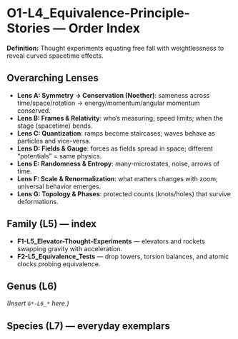 # O1-L4_Equivalence-Principle-Stories — Order Index
**Definition:** Thought experiments equating free fall with weightlessness to reveal curved spacetime effects.
## Overarching Lenses

- **Lens A: Symmetry -> Conservation (Noether)**: sameness across time/space/rotation → energy/momentum/angular momentum conserved.
- **Lens B: Frames & Relativity**: who’s measuring; speed limits; when the stage (spacetime) bends.
- **Lens C: Quantization**: ramps become staircases; waves behave as particles and vice-versa.
- **Lens D: Fields & Gauge**: forces as fields spread in space; different “potentials” = same physics.
- **Lens E: Randomness & Entropy**: many-microstates, noise, arrows of time.
- **Lens F: Scale & Renormalization**: what matters changes with zoom; universal behavior emerges.
- **Lens G: Topology & Phases**: protected counts (knots/holes) that survive deformations.

## Family (L5) — index
- **F1-L5_Elevator-Thought-Experiments** — elevators and rockets swapping gravity with acceleration.
- **F2-L5_Equivalence_Tests** — drop towers, torsion balances, and atomic clocks probing equivalence.
## Genus (L6)
_(Insert `G*-L6_*` here.)_
## Species (L7) — everyday exemplars
